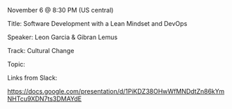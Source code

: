 November 6 @ 8:30 PM (US central)

Title: Software Development with a Lean Mindset and DevOps

Speaker: Leon Garcia & Gibran Lemus

Track: Cultural Change

Topic:

Links from Slack:

https://docs.google.com/presentation/d/1PiKDZ38OHwWfMNDdtZn86kYmNHTcu9XDN7ts3DMAYdE
